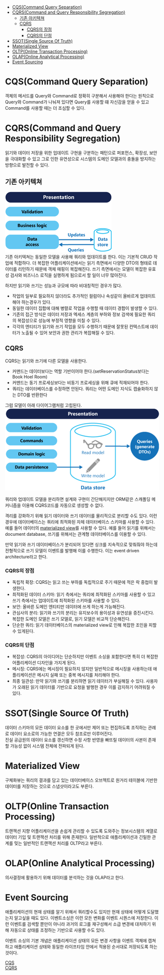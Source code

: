 - [CQS(Command Query Separation)](#cqscommand-query-separation)
- [CQRS(Command and Query Responsibility Segregation)](#cqrscommand-and-query-responsibility-segregation)
  - [기존 아키텍쳐](#기존-아키텍쳐)
  - [CQRS](#cqrs)
    - [CQRS의 장점](#cqrs의-장점)
    - [CQRS의 단점](#cqrs의-단점)
- [SSOT(Single Source Of Truth)](#ssotsingle-source-of-truth)
- [Materialized View](#materialized-view)
- [OLTP(Online Transaction Processing)](#oltponline-transaction-processing)
- [OLAP(Online Analytical Processing)](#olaponline-analytical-processing)
- [Event Sourcing](#event-sourcing)

# CQS(Command Query Separation)
객체의 메서드를 Query와 Command로 정확히 구분해서 사용해야 한다는 원칙으로 Query와 Command가 나눠져 있다면 Query를 사용할 떄 자신감을 얻을 수 있고 Command를 사용할 때는 더 조심할 수 있다.

# CQRS(Command and Query Responsibility Segregation)
읽기와 데이터 저장을 위한 업데이트 구현을 구분하는 패턴으로 퍼포먼스, 확장성, 보안을 극대화할 수 있고 그로 인한 유연성으로 시스템의 도메인 모델과의 충돌을 방지하는 방향으로 발전할 수 있다.

## 기존 아키텍쳐
![traditional model](images/traditional_model.png)  
기존 아키텍쳐는 동일한 모델을 사용해 쿼리와 업데이트를 한다. 이는 기본적 CRUD 작업에 적합하다. 더 복잡한 어플리케이션에서는 읽기 측면에서 다양한 DTO의 형태로 데이터를 리턴하기 때문에 객체 매핑이 복잡해진다. 쓰기 측면에서는 모델이 복잡한 유효성 검사와 비즈니스 로직을 실행하게 됨으로서 할 일이 너무 많아진다.

하지만 읽기와 쓰기는 성능과 규모에 따라 비대칭적인 경우가 많다.
- 작업의 일부로 필요하지 않더라도 추가적인 컬럼이나 속성같이 올바르게 업데이트해야 하는경우가 있다.
- 동일한 데이터 집합에 대해 병렬로 작업을 수행할 때 데이터 경합이 발생할 수 있다.
- 기존의 접근 방식은 데이터 저장과 엑세스 계층의 부하와 정보 검색에 필요한 쿼리의 복잡성으로 성능에 부정적 영향을 미칠 수 있다.
- 각각의 엔티티가 읽기와 쓰기 작업을 모두 수행하기 때문에 잘못된 컨텍스트에 데이터가 노출될 수 있어 보안과 권한 관리가 복잡해질 수 있다.

## CQRS

CQRS는 읽기와 쓰기에 다른 모델을 사용한다.
- 커맨드는 데이터보다는 역할 기반이어야 한다.(setReservationStatus보다는 Book Hoel Room)
- 커맨드는 동기 프로세싱보다는 비동기 프로세싱을 위해 큐에 적재되어야 한다.
- 쿼리는 데이터베이스를 수정하면 안된다. 쿼리는 어떤 도메인 지식도 캡슐화하지 않는 DTO를 반환한다

그럼 모델이 아래 다이어그램처럼 고립된다.  
![command-and-query-responsibility-segregation-cqrs-basic](images/command-and-query-responsibility-segregation-cqrs-basic.png)

쿼리와 업데이트 모델을 분리하면 설계와 구현이 간단해지지만 ORM같은 스캐폴딩 메커니즘을 이용해 CQRS코드를 자동으로 생성할 수 없다.

격리를 강화하기 위해 읽기 데이터와 쓰기 데이터를 물리적으로 분리할 수도 있다. 이런 경우에 데이터베이스는 쿼리에 최적화된 자체 데이터베이스 스키마를 사용할 수 있다. 예를 들어 데이터의 [materialized view](https://learn.microsoft.com/en-us/azure/architecture/patterns/materialized-view)를 사용할 수 있다. 예를 들어 읽기를 위해서는 document database, 쓰기를 위해서는 관계형 데이터베이스를 이용할 수 있다.

만약 읽기와 쓰기 데이터베이스가 분리되어 있다면 싱크를 지속적으로 맞춰줘야 하는데 전형적으로 쓰기 모델이 이벤트를 발행해 이를 수행한다. 이는 event driven architecture라고 한다.


### CQRS의 장점
- 독립적 확장: CQRS는 읽고 쓰는 부하를 독립적으로 주기 때문에 적은 락 중첩이 발생한다.
- 최적화된 데이터 스키마: 읽기 측에서는 쿼리에 최적화된 스키마를 사용할 수 있고 쓰기 측에서는 업데이트에 최적화된 스키마를 사용할 수 있다.
- 보안: 올바른 도메인 엔티티만 데이터에 쓰게 하는게 가능해진다.
- 관심사의 분리: 읽기와 쓰기의 분리는 유지보수의 용이성과 유연성을 증진시킨다. 복잡한 도메인 모델은 쓰기 모델로, 읽기 모델은 비교적 단순해진다.
- 단순한 쿼리: 읽기 데이터베이스의 materialized view로 인해 복잡한 조인을 피할 수 있게된다.

### CQRS의 단점
- 복잡성: CQRS의 아이디어는 단순하지만 이벤트 소싱을 포함한다면 특히 더 복잡한 어플리케이션 디자인을 가지게 된다.
- 메시징: CQRS에는 메시징이 필요하지 않지만 일반적으로 메시징을 사용하는데 애플리케이션은 메시지 실패 또는 중복 메시지를 처리해야 한다.
- 최종 일관성: 만약 읽기와 쓰기를 분리하면 읽기 데이터가 부실해질 수 있다. 사용자가 오래된 읽기 데이터를 기반으로 요청을 발행한 경우 이를 감지하기 어려워질 수 있다.


# SSOT(Single Source Of Truth)
데이터 스키마의 모든 데이터 요소를 한 곳에서만 제어 또는 편집하도록 조직하는 관례로 데이터 요소로의 가능한 연결은 모두 참조로만 이루어진다.  
진실 공급원의 데이터 요소를 갱신하면 수정 사항 반영을 빠뜨릴 데이터의 사본이 존재할 가능성 없이 시스템 전체에 전파되게 된다.

# Materialized View
구체화뷰는 쿼리의 결과를 담고 있는 데이터베이스 오브젝트로 원거리 테이블에 기반한 데이터를 저장하는 것으로 스냅샷이라고도 부른다.

# OLTP(Online Transaction Processing)
트랜잭션 지향 어플리케이션을 손쉽게 관리할 수 있도록 도와주는 정보시스템의 계열로 데이터 기입 및 트랜잭션 처리를 위해 존재한다. 일반적으로 애플리케이션과 긴밀한 관계를 밎는 일반적인 트랜잭션 처리를 OLTP라고 부른다.

# OLAP(Online Analytical Processing)
의사결정에 활용하기 위해 데이터를 분석하는 것을 OLAP라고 한다.

# Event Sourcing
애플리케이션의 현재 상태를 알기 위해서 쿼리할수도 있지만 현재 상태에 어떻게 도달했는지 알고싶을 때도 있다.
이벤트소싱은 이런 모든 변화를 이벤트 시퀀스에 저장한다. 이런 이벤트를 검색할 뿐만이 아니라 과거의 로그를 재구성해서 소급 변경에 대처하기 위해 자동으로 상태를 조정하는 기반으로 사용할 수도 있다.

이벤트 소싱의 기본 개념은 애플리케이션 상태의 모든 변경 사항을 이벤트 객체에 캡쳐하고 애플리케이션 상태와 동일한 라이프타임 안에서 적용된 순서대로 저장되도록 하는 것이다.


[CQS](https://martinfowler.com/bliki/CommandQuerySeparation.html)  
[CQRS](https://learn.microsoft.com/en-us/azure/architecture/patterns/cqrs)  